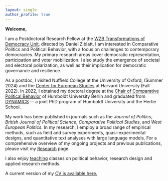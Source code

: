 ```yaml
---
layout: single
author_profile: true
---
```


**Welcome,** 

I am a Postdoctoral Research Fellow at the [WZB Transformations of Democracy Unit](https://www.wzb.eu/en/research/dynamics-of-political-systems/transformations-of-democracy), directed by Daniel Ziblatt. 
I am interested in Comparative Politics and Political Behavior, with a focus on challenges to contemporary democracies. 
My primary research areas cover democratic representation, participation and voter mobilization. 
I also study the emergence of societal and electoral polarization, as well as their implication for democratic governance and resilience.  

As a postdoc, I visited Nuffield College at the University of Oxford, (Summer 2024) and the [Center for European Studies](https://ces.fas.harvard.edu/people/fabio-ellger) at Harvard University (Fall 2022). 
In 2022, I obtained my doctoral degree at the [Chair of Comparative Political Behavior](https://www.sowi.hu-berlin.de/en/lehrbereiche-en/comparative-political-behavior/team/team-comparative-political-behavior) of Humboldt University Berlin and graduated from [DYNAMICS](https://www.sowi.hu-berlin.de/en/dynamics/people/Alumni) -- a joint PhD program of Humboldt University and the Hertie School.

My work has been published in journals such as the _Journal of Politics_, _British Journal of Political Science_, _Comparative Political Studies_, and _West European Politics_. 
In my research, I employ a broad range of empirical methods, such as field and survey experiments, quasi-experimental designs, and quantitative text analyses with large language models.
For a comprehensive overview of my ongoing projects and previous publications, please visit my [Research](/research/) page.

 I also enjoy [teaching](/teaching/) classes on political behavior, research design and applied research methods.

A current version of my [CV is available here.](https://www.fabioellger.com/assets/docs/CV_Online_2025.pdf)
